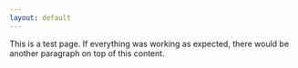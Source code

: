 ```yaml
---
layout: default
---
```


This is a test page. If everything was working as expected, there would be another paragraph on top of this content. 
